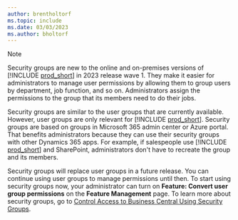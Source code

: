```yaml
---
author: brentholtorf
ms.topic: include
ms.date: 03/03/2023
ms.author: bholtorf
---
```


> [!NOTE]
> Security groups are new to the online and on-premises versions of [!INCLUDE [prod_short](prod_short.md)] in 2023 release wave 1. They make it easier for administrators to manage user permissions by allowing them to group users by department, job function, and so on. Administrators assign the permissions to the group that its members need to do their jobs.
>
> Security groups are similar to the user groups that are currently available. However, user groups are only relevant for [!INCLUDE [prod_short](prod_short.md)]. Security groups are based on groups in Microsoft 365 admin center or Azure portal. That benefits administrators because they can use their security groups with other Dynamics 365 apps. For example, if salespeople use [!INCLUDE [prod_short](prod_short.md)] and SharePoint, administrators don't have to recreate the group and its members.
>
> Security groups will replace user groups in a future release. You can continue using user groups to manage permissions until then. To start using security groups now, your administrator can turn on **Feature: Convert user group permissions** on the **Feature Management** page. To learn more about security groups, go to [Control Access to Business Central Using Security Groups](../ui-security-groups.md).